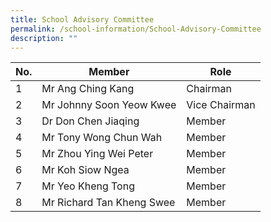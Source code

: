 ```yaml
---
title: School Advisory Committee
permalink: /school-information/School-Advisory-Committee
description: ""
---
```

| No. | Member                    | Role          |
|-----|---------------------------|---------------|
|  1  | Mr Ang Ching Kang         | Chairman      |
|  2  | Mr Johnny Soon Yeow Kwee  | Vice Chairman |
|  3  | Dr Don Chen Jiaqing       | Member        |
|  4  | Mr Tony Wong Chun Wah     | Member        |
|  5  | Mr Zhou Ying Wei Peter    | Member        |
|  6  | Mr Koh Siow Ngea          | Member        |
|  7  | Mr Yeo Kheng Tong         | Member        |
|  8  | Mr Richard Tan Kheng Swee | Member        |
